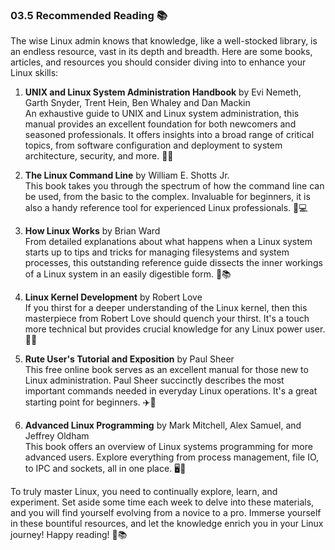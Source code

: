 ### 03.5 Recommended Reading 📚

The wise Linux admin knows that knowledge, like a well-stocked library, is an endless resource, vast in its depth and breadth. Here are some books, articles, and resources you should consider diving into to enhance your Linux skills:

1. **UNIX and Linux System Administration Handbook** by Evi Nemeth, Garth Snyder, Trent Hein, Ben Whaley and Dan Mackin \
An exhaustive guide to UNIX and Linux system administration, this manual provides an excellent foundation for both newcomers and seasoned professionals. It offers insights into a broad range of critical topics, from software configuration and deployment to system architecture, security, and more. 📖💡

2. **The Linux Command Line** by William E. Shotts Jr. \
This book takes you through the spectrum of how the command line can be used, from the basic to the complex. Invaluable for beginners, it is also a handy reference tool for experienced Linux professionals. 🏁💻

3. **How Linux Works** by Brian Ward \
From detailed explanations about what happens when a Linux system starts up to tips and tricks for managing filesystems and system processes, this outstanding reference guide dissects the inner workings of a Linux system in an easily digestible form. 🔬📚

4. **Linux Kernel Development** by Robert Love \
If you thirst for a deeper understanding of the Linux kernel, then this masterpiece from Robert Love should quench your thirst. It's a touch more technical but provides crucial knowledge for any Linux power user. 🎯🧠

5. **Rute User's Tutorial and Exposition** by Paul Sheer \
This free online book serves as an excellent manual for those new to Linux administration. Paul Sheer succinctly describes the most important commands needed in everyday Linux operations. It's a great starting point for beginners. ✈️📘

6. **Advanced Linux Programming** by Mark Mitchell, Alex Samuel, and Jeffrey Oldham \
This book offers an overview of Linux systems programming for more advanced users. Explore everything from process management, file IO, to IPC and sockets, all in one place. 🖥️🚀

To truly master Linux, you need to continually explore, learn, and experiment. Set aside some time each week to delve into these materials, and you will find yourself evolving from a novice to a pro. Immerse yourself in these bountiful resources, and let the knowledge enrich you in your Linux journey! Happy reading! 🌈📚